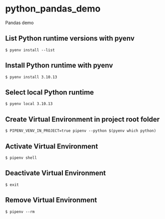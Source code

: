 # python_pandas_demo
Pandas demo

## List Python runtime versions with pyenv

`$ pyenv install --list`

## Install Python runtime with pyenv

`$ pyenv install 3.10.13`

## Select local Python runtime

`$ pyenv local 3.10.13`

## Create Virtual Environment in project root folder

`$ PIPENV_VENV_IN_PROJECT=true pipenv --python $(pyenv which python)`

## Activate Virtual Environment

`$ pipenv shell`

## Deactivate Virtual Environment

`$ exit`

## Remove Virtual Environment

`$ pipenv --rm`